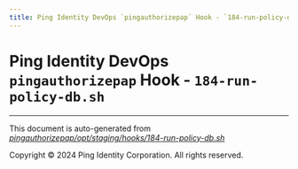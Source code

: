 ```yaml
---
title: Ping Identity DevOps `pingauthorizepap` Hook - `184-run-policy-db.sh`
---
```


# Ping Identity DevOps `pingauthorizepap` Hook - `184-run-policy-db.sh`

---
This document is auto-generated from _[pingauthorizepap/opt/staging/hooks/184-run-policy-db.sh](https://github.com/pingidentity/pingidentity-docker-builds/blob/master/pingauthorizepap/opt/staging/hooks/184-run-policy-db.sh)_

Copyright © 2024 Ping Identity Corporation. All rights reserved.
